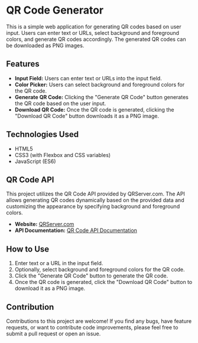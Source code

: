 # QR Code Generator

This is a simple web application for generating QR codes based on user input. Users can enter text or URLs, select background and foreground colors, and generate QR codes accordingly. The generated QR codes can be downloaded as PNG images.

## Features

- **Input Field:** Users can enter text or URLs into the input field.
- **Color Picker:** Users can select background and foreground colors for the QR code.
- **Generate QR Code:** Clicking the "Generate QR Code" button generates the QR code based on the user input.
- **Download QR Code:** Once the QR code is generated, clicking the "Download QR Code" button downloads it as a PNG image.

## Technologies Used

- HTML5
- CSS3 (with Flexbox and CSS variables)
- JavaScript (ES6)

## QR Code API

This project utilizes the QR Code API provided by QRServer.com. The API allows generating QR codes dynamically based on the provided data and customizing the appearance by specifying background and foreground colors.

- **Website:** [QRServer.com](https://goqr.me/)
- **API Documentation:** [QR Code API Documentation](https://goqr.me/api/)

## How to Use

1. Enter text or a URL in the input field.
2. Optionally, select background and foreground colors for the QR code.
3. Click the "Generate QR Code" button to generate the QR code.
4. Once the QR code is generated, click the "Download QR Code" button to download it as a PNG image.

## Contribution

Contributions to this project are welcome! If you find any bugs, have feature requests, or want to contribute code improvements, please feel free to submit a pull request or open an issue.


